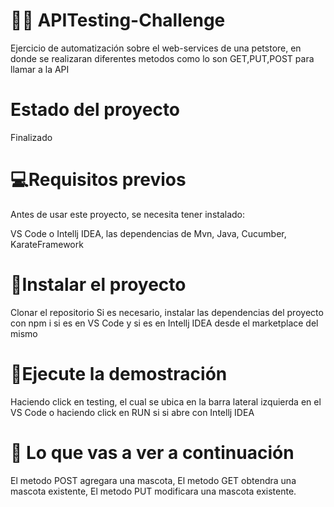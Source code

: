 # 👩‍💻 APITesting-Challenge

Ejercicio de automatización sobre el web-services de una petstore, en donde se realizaran diferentes metodos como lo son GET,PUT,POST para llamar a la API

# Estado del proyecto

Finalizado

# 💻Requisitos previos

Antes de usar este proyecto, se necesita tener instalado:

 VS Code o Intellj IDEA, las dependencias de Mvn, Java, Cucumber, KarateFramework 
 
 # 🚀Instalar el proyecto
 
Clonar el repositorio
Si es necesario, instalar las dependencias del proyecto con npm i si es en VS Code y si es en Intellj IDEA desde el marketplace del mismo

# 🚀Ejecute la demostración

Haciendo click en testing, el cual se ubica en la barra lateral izquierda en el VS Code o haciendo click en RUN si si abre con Intellj IDEA

# 👀 Lo que vas a ver a continuación
El metodo POST agregara una mascota, 
El metodo GET obtendra una mascota existente, 
El metodo PUT modificara una mascota existente.
